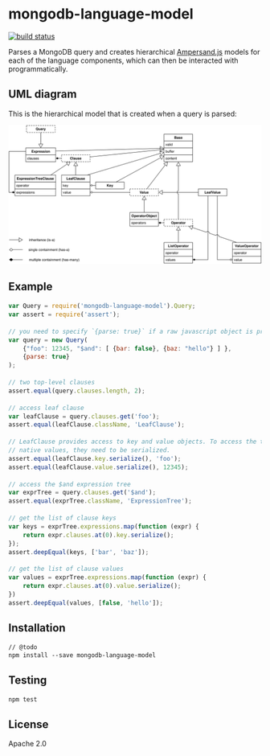 # mongodb-language-model

[![build status](https://secure.travis-ci.org/mongodb-js/mongodb-language-model.png)](http://travis-ci.org/mongodb-js/mongodb-language-model)

Parses a MongoDB query and creates hierarchical [Ampersand.js](http://ampersandjs.com/) models for each of the language components, which can then be interacted with programmatically. 

## UML diagram

This is the hierarchical model that is created when a query is parsed:

![](./docs/query_language_uml.png)

## Example

```javascript
var Query = require('mongodb-language-model').Query;
var assert = require('assert');

// you need to specify `{parse: true}` if a raw javascript object is provided
var query = new Query(
    {"foo": 12345, "$and": [ {bar: false}, {baz: "hello"} ] }, 
    {parse: true}
);

// two top-level clauses
assert.equal(query.clauses.length, 2);

// access leaf clause
var leafClause = query.clauses.get('foo');
assert.equal(leafClause.className, 'LeafClause');

// LeafClause provides access to key and value objects. To access the their 
// native values, they need to be serialized.
assert.equal(leafClause.key.serialize(), 'foo');
assert.equal(leafClause.value.serialize(), 12345);

// access the $and expression tree
var exprTree = query.clauses.get('$and');
assert.equal(exprTree.className, 'ExpressionTree');

// get the list of clause keys
var keys = exprTree.expressions.map(function (expr) {
    return expr.clauses.at(0).key.serialize();
});
assert.deepEqual(keys, ['bar', 'baz']);

// get the list of clause values
var values = exprTree.expressions.map(function (expr) {
    return expr.clauses.at(0).value.serialize();
})
assert.deepEqual(values, [false, 'hello']);
```

## Installation

```
// @todo
npm install --save mongodb-language-model
```

## Testing

```
npm test
```

## License

Apache 2.0
